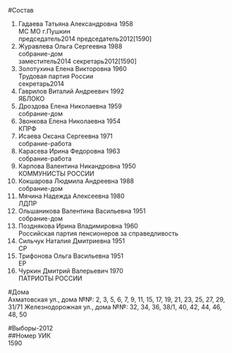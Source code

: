 #Состав  
1. Гадаева Татьяна Александровна 1958  
    МС МО г.Пушкин  
    председатель2014 председатель2012[1590]  
2. Журавлева Ольга Сергеевна 1988  
    собрание-дом  
    заместитель2014 секретарь2012[1590]  
3. Золотухина Елена Викторовна 1960  
    Трудовая партия России  
    секретарь2014  
4. Гаврилов Виталий Андреевич 1992  
    ЯБЛОКО  
5. Дроздова Елена Николаевна 1959  
    собрание-дом  
6. Звонкова Елена Николаевна 1954  
    КПРФ  
7. Исаева Оксана Сергеевна 1971  
    собрание-работа  
8. Карасева Ирина Федоровна 1963  
    собрание-работа  
9. Карпова Валентина Никандровна 1950  
    КОММУНИСТЫ РОССИИ  
10. Кокшарова Людмила Андреевна 1988  
    собрание-дом  
11. Мячина Надежда Алексеевна 1980  
    ЛДПР  
12. Ольшаникова Валентина Васильевна 1951  
    собрание-дом  
13. Позднякова Ирина Владимировна 1960  
    Российская партия пенсионеров за справедливость  
14. Сильчук Наталия Дмитриевна 1951  
    СР  
15. Трифонова Ольга Васильевна 1951  
    ЕР  
16. Чуркин Дмитрий Валерьевич 1970  
    ПАТРИОТЫ РОССИИ  
  
#Дома  
Ахматовская ул., дома №№: 2, 3, 5, 6, 7, 9, 11, 15, 17, 19, 21, 23, 25, 27, 29, 31/71 Железнодорожная ул., дома №№: 32, 34, 36, 38/1, 40, 42, 44, 46, 48, 50  
  
#Выборы-2012  
##Номер УИК  
1590  
